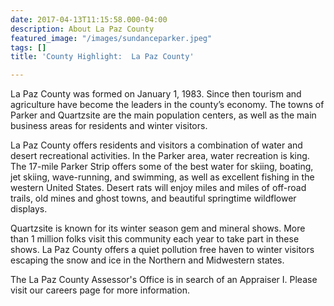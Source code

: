 ```yaml
---
date: 2017-04-13T11:15:58.000-04:00
description: About La Paz County
featured_image: "/images/sundanceparker.jpeg"
tags: []
title: 'County Highlight:  La Paz County'

---
```

La Paz County was formed on January 1, 1983. Since then tourism and agriculture have become the leaders in the county’s economy. The towns of Parker and Quartzsite are the main population centers, as well as the main business areas for residents and winter visitors.

La Paz County offers residents and visitors a combination of water and desert recreational activities. In the Parker area, water recreation is king. The 17-mile Parker Strip offers some of the best water for skiing, boating, jet skiing, wave-running, and swimming, as well as excellent fishing in the western United States. Desert rats will enjoy miles and miles of off-road trails, old mines and ghost towns, and beautiful springtime wildflower displays.

Quartzsite is known for its winter season gem and mineral shows. More than 1 million folks visit this community each year to take part in these shows. La Paz County offers a quiet pollution free haven to winter visitors escaping the snow and ice in the Northern and Midwestern states.

The La Paz County Assessor's Office is in search of an Appraiser I. Please visit our careers page for more information.
